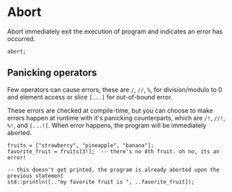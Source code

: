 # Abort

Abort immediately exit the execution of program and indicates an error has occurred.

```butter
abort;
```

## Panicking operators

Few operators can cause errors, these are `/`, `//`, `%`, for division/modulo to 0 and element access or slice `[...]` for out-of-bound error.

These errors are checked at compile-time, but you can choose to make errors happen at runtime with it's panicking counterparts, which are `/!`, `//!`, `%!`, and `[...!]`. When error happens, the program will be immediately aborted.

```butter
fruits = ["strawberry", "pineapple", "banana"];
favorite_fruit = fruits[3!];  -- there's no 4th fruit. oh no, its an error!

-- this doesn't get printed, the program is already aborted upon the previous statement
std::println([.."my favorite fruit is ", ..favorite_fruit]);
```
